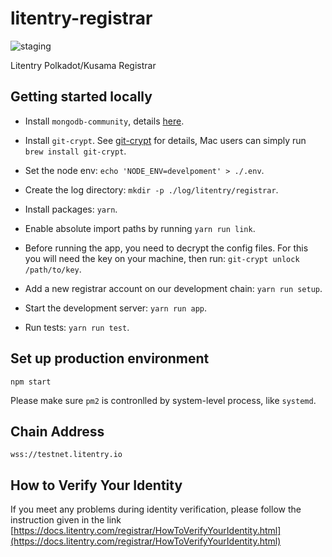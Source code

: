 # litentry-registrar

![staging](https://github.com/litentry/litentry-registrar/workflows/staging/badge.svg)

Litentry Polkadot/Kusama Registrar

## Getting started locally

- Install `mongodb-community`, details [here](https://docs.mongodb.com/manual/administration/install-community).

- Install `git-crypt`. See [git-crypt](https://github.com/AGWA/git-crypt/blob/master/INSTALL.md) for details, Mac users can simply run `brew install git-crypt`.

- Set the node env: `echo 'NODE_ENV=develpoment' > ./.env`.

- Create the log directory: `mkdir -p ./log/litentry/registrar`.

- Install packages: `yarn`.

- Enable absolute import paths by running `yarn run link`.

- Before running the app, you need to decrypt the config files. For this you will need the key on your machine, then run: `git-crypt unlock /path/to/key`.

- Add a new registrar account on our development chain: `yarn run setup`.

- Start the development server: `yarn run app`.

- Run tests: `yarn run test`.

## Set up production environment

```
npm start
```


Please make sure `pm2` is contronlled by system-level process, like `systemd`.

## Chain Address
```
wss://testnet.litentry.io
```


## How to Verify Your Identity
If you meet any problems during identity verification, please follow the instruction given in the link [https://docs.litentry.com/registrar/HowToVerifyYourIdentity.html](https://docs.litentry.com/registrar/HowToVerifyYourIdentity.html)
